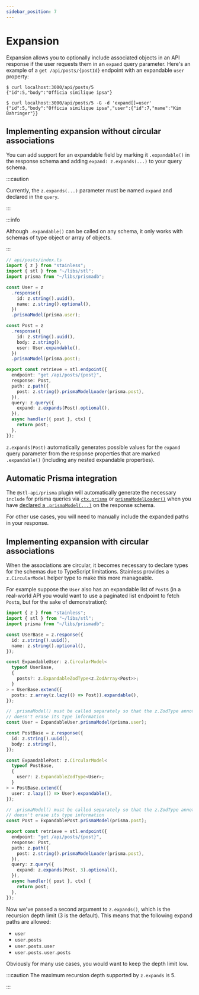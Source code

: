 ```yaml
---
sidebar_position: 7
---
```


# Expansion

Expansion allows you to optionally include associated objects in an API response if the
user requests them in an `expand` query parameter. Here's an example of a
`get /api/posts/{postId}` endpoint with an expandable `user` property:

```
$ curl localhost:3000/api/posts/5
{"id":5,"body":"Officia similique ipsa"}

$ curl localhost:3000/api/posts/5 -G -d 'expand[]=user'
{"id":5,"body":"Officia similique ipsa","user":{"id":7,"name":"Kim Bahringer"}}
```

## Implementing expansion without circular associations

You can add support for an expandable field by marking it
`.expandable()` in the response schema and adding
`expand: z.expands(...)` to your query schema.

:::caution

Currently, the `z.expands(...)` parameter must be named
`expand` and declared in the `query`.

:::

:::info

Although `.expandable()` can be called on any schema, it only works
with schemas of type object or array of objects.

:::

```ts
// api/posts/index.ts
import { z } from "stainless";
import { stl } from "~/libs/stl";
import prisma from "~/libs/prismadb";

const User = z
  .response({
    id: z.string().uuid(),
    name: z.string().optional(),
  })
  .prismaModel(prisma.user);

const Post = z
  .response({
    id: z.string().uuid(),
    body: z.string(),
    user: User.expandable(),
  })
  .prismaModel(prisma.post);

export const retrieve = stl.endpoint({
  endpoint: "get /api/posts/{post}",
  response: Post,
  path: z.path({
    post: z.string().prismaModelLoader(prisma.post),
  }),
  query: z.query({
    expand: z.expands(Post).optional(),
  }),
  async handler({ post }, ctx) {
    return post;
  },
});
```

`z.expands(Post)` automatically generates possible values
for the `expand` query parameter from the response properties
that are marked `.expandable()` (including any nested expandable
properties).

## Automatic Prisma integration

The `@stl-api/prisma` plugin will automatically generate the necessary
`include` for prisma queries via [`ctx.prisma`](/stl/prisma/getting-started#perform-crud-operations-on-response-prismamodel) or [`prismaModelLoader()`](/stl/prisma/getting-started#use-prismamodelloader-on-a-parameter) when
you have [declared a `.prismaModel(...)`](/stl/prisma/getting-started#declare-prismamodel-on-a-response-type) on the response schema.

For other use cases, you will need to manually include the expanded paths in
your response.

## Implementing expansion with circular associations

When the associations are circular, it becomes necessary to declare
types for the schemas due to TypeScript limitations. Stainless provides
a `z.CircularModel` helper type to make this more manageable.

For example suppose the `User` also has an expandable list of `Post`s
(in a real-world API you would want to use a paginated list endpoint
to fetch `Post`s, but for the sake of demonstration):

```ts
import { z } from "stainless";
import { stl } from "~/libs/stl";
import prisma from "~/libs/prismadb";

const UserBase = z.response({
  id: z.string().uuid(),
  name: z.string().optional(),
});

const ExpandableUser: z.CircularModel<
  typeof UserBase,
  {
    posts?: z.ExpandableZodType<z.ZodArray<Post>>;
  }
> = UserBase.extend({
  posts: z.array(z.lazy(() => Post)).expandable(),
});

// .prismaModel() must be called separately so that the z.ZodType annotation
// doesn't erase its type information
const User = ExpandableUser.prismaModel(prisma.user);

const PostBase = z.response({
  id: z.string().uuid(),
  body: z.string(),
});

const ExpandablePost: z.CircularModel<
  typeof PostBase,
  {
    user?: z.ExpandableZodType<User>;
  }
> = PostBase.extend({
  user: z.lazy(() => User).expandable(),
});

// .prismaModel() must be called separately so that the z.ZodType annotation
// doesn't erase its type information
const Post = ExpandablePost.prismaModel(prisma.post);

export const retrieve = stl.endpoint({
  endpoint: "get /api/posts/{post}",
  response: Post,
  path: z.path({
    post: z.string().prismaModelLoader(prisma.post),
  }),
  query: z.query({
    expand: z.expands(Post, 3).optional(),
  }),
  async handler({ post }, ctx) {
    return post;
  },
});
```

Now we've passed a second argument to `z.expands()`, which is the recursion depth limit (3 is the default).
This means that the following expand paths are allowed:

- `user`
- `user.posts`
- `user.posts.user`
- `user.posts.user.posts`

Obviously for many use cases, you would want to keep the depth limit low.

:::caution
The maximum recursion depth supported by `z.expands` is 5.

:::
